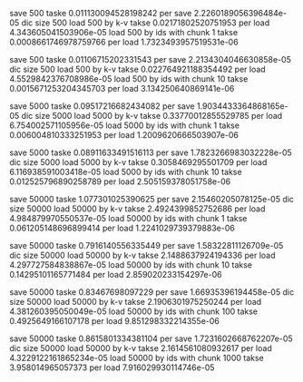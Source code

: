 save 500 taske 0.011130094528198242
per save 2.2260189056396484e-05
dic size 500
load 500 by k-v takse 0.02171802520751953
per load  4.343605041503906e-05
load 500 by ids with chunk 1 takse 0.0008661746978759766
per load  1.7323493957519531e-06

save 500 taske 0.01106715202331543
per save 2.2134304046630858e-05
dic size 500
load 500 by k-v takse 0.022764921188354492
per load  4.5529842376708986e-05
load 500 by ids with chunk 10 takse 0.0015671253204345703
per load  3.134250640869141e-06

save 5000 taske 0.09517216682434082
per save 1.9034433364868165e-05
dic size 5000
load 5000 by k-v takse 0.33770012855529785
per load  6.754002571105956e-05
load 5000 by ids with chunk 1 takse 0.006004810333251953
per load  1.2009620666503907e-06

save 5000 taske 0.08911633491516113
per save 1.7823266983032228e-05
dic size 5000
load 5000 by k-v takse 0.3058469295501709
per load  6.116938591003418e-05
load 5000 by ids with chunk 10 takse 0.012525796890258789
per load  2.505159378051758e-06

save 50000 taske 1.077301025390625
per save 2.15460205078125e-05
dic size 50000
load 50000 by k-v takse 2.4924399852752686
per load  4.984879970550537e-05
load 50000 by ids with chunk 1 takse 0.061205148696899414
per load  1.2241029739379883e-06

save 50000 taske 0.7916140556335449
per save 1.58322811126709e-05
dic size 50000
load 50000 by k-v takse 2.1488637924194336
per load  4.297727584838867e-05
load 50000 by ids with chunk 10 takse 0.14295101165771484
per load  2.859020233154297e-06

save 50000 taske 0.83467698097229
per save 1.66935396194458e-05
dic size 50000
load 50000 by k-v takse 2.1906301975250244
per load  4.381260395050049e-05
load 50000 by ids with chunk 100 takse 0.4925649166107178
per load  9.851298332214355e-06

save 50000 taske 0.8615801334381104
per save 1.7231602668762207e-05
dic size 50000
load 50000 by k-v takse 2.1614561080932617
per load  4.3229122161865234e-05
load 50000 by ids with chunk 1000 takse 3.958014965057373
per load  7.916029930114746e-05
